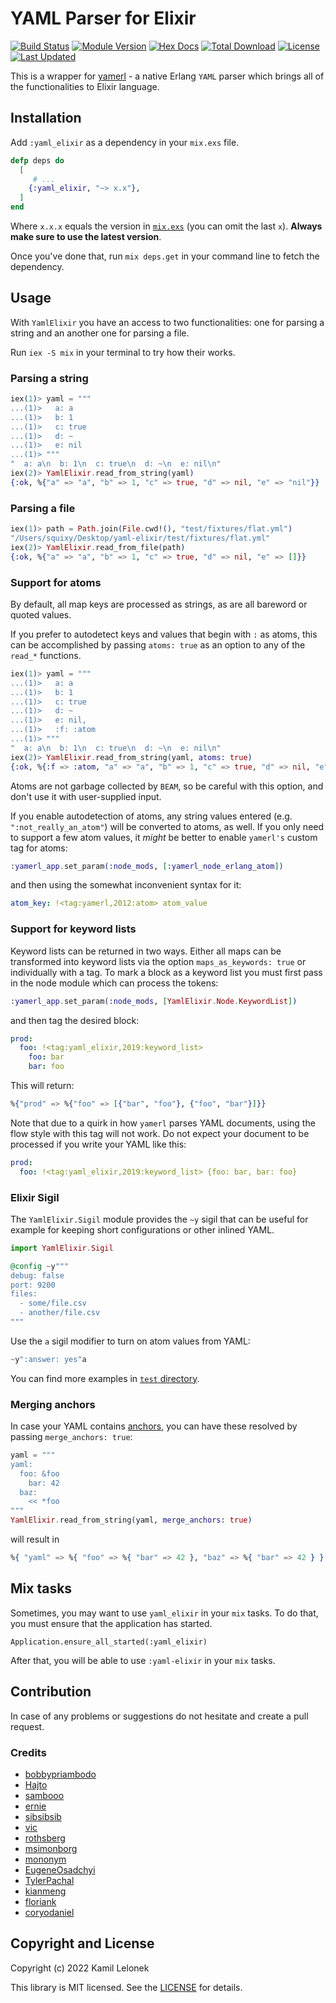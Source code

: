# YAML Parser for Elixir

[![Build Status](https://travis-ci.org/KamilLelonek/yaml-elixir.svg)](https://travis-ci.org/KamilLelonek/yaml-elixir)
[![Module Version](https://img.shields.io/hexpm/v/yaml_elixir.svg)](https://hex.pm/packages/yaml_elixir)
[![Hex Docs](https://img.shields.io/badge/hex-docs-lightgreen.svg)](https://hexdocs.pm/yaml_elixir/)
[![Total Download](https://img.shields.io/hexpm/dt/yaml_elixir.svg)](https://hex.pm/packages/yaml_elixir)
[![License](https://img.shields.io/hexpm/l/yaml_elixir.svg)](https://github.com/KamilLelonek/yaml-elixir/blob/master/LICENSE)
[![Last Updated](https://img.shields.io/github/last-commit/KamilLelonek/yaml-elixir.svg)](https://github.com/KamilLelonek/yaml-elixir/commits/master)

This is a wrapper for [yamerl](https://github.com/yakaz/yamerl) - a native Erlang `YAML` parser which brings all of the functionalities to Elixir language.

## Installation

Add `:yaml_elixir` as a dependency in your `mix.exs` file.

```elixir
defp deps do
  [
     # ...
    {:yaml_elixir, "~> x.x"},
  ]
end
```

Where `x.x.x` equals the version in [`mix.exs`](mix.exs) (you can omit the last `x`). **Always make sure to use the latest version**.

Once you've done that, run `mix deps.get` in your command line to fetch the dependency.

## Usage

With `YamlElixir` you have an access to two functionalities: one for parsing a string and an another one for parsing a file.

Run `iex -S mix` in your terminal to try how their works.

### Parsing a string

```elixir
iex(1)> yaml = """
...(1)>   a: a
...(1)>   b: 1
...(1)>   c: true
...(1)>   d: ~
...(1)>   e: nil
...(1)> """
"  a: a\n  b: 1\n  c: true\n  d: ~\n  e: nil\n"
iex(2)> YamlElixir.read_from_string(yaml)
{:ok, %{"a" => "a", "b" => 1, "c" => true, "d" => nil, "e" => "nil"}}
```

### Parsing a file

```elixir
iex(1)> path = Path.join(File.cwd!(), "test/fixtures/flat.yml")
"/Users/squixy/Desktop/yaml-elixir/test/fixtures/flat.yml"
iex(2)> YamlElixir.read_from_file(path)
{:ok, %{"a" => "a", "b" => 1, "c" => true, "d" => nil, "e" => []}}
```

### Support for atoms

By default, all map keys are processed as strings, as are all bareword or quoted
values.

If you prefer to autodetect keys and values that begin with `:` as atoms, this can be accomplished by passing `atoms: true` as an option to any of the `read_*` functions.

```elixir
iex(1)> yaml = """
...(1)>   a: a
...(1)>   b: 1
...(1)>   c: true
...(1)>   d: ~
...(1)>   e: nil,
...(1)>   :f: :atom
...(1)> """
"  a: a\n  b: 1\n  c: true\n  d: ~\n  e: nil\n"
iex(2)> YamlElixir.read_from_string(yaml, atoms: true)
{:ok, %{:f => :atom, "a" => "a", "b" => 1, "c" => true, "d" => nil, "e" => "nil"}}
```

Atoms are not garbage collected by `BEAM`, so be careful with this option, and
don't use it with user-supplied input.

If you enable autodetection of atoms, any string values entered (e.g. `":not_really_an_atom"`) will be converted to atoms, as well. If you only need to support a few atom values, it _might_ be better to enable `yamerl's` custom tag for atoms:

```elixir
:yamerl_app.set_param(:node_mods, [:yamerl_node_erlang_atom])
```

and then using the somewhat inconvenient syntax for it:

```yaml
atom_key: !<tag:yamerl,2012:atom> atom_value
```

### Support for keyword lists

Keyword lists can be returned in two ways. Either all maps can be transformed into keyword
lists via the option `maps_as_keywords: true` or individually with a tag. To mark a block
as a keyword list you must first pass in the node module which can process the tokens:

```elixir
:yamerl_app.set_param(:node_mods, [YamlElixir.Node.KeywordList])
```

and then tag the desired block:

```yaml
prod:
  foo: !<tag:yaml_elixir,2019:keyword_list>
    foo: bar
    bar: foo
```

This will return:

```elixir
%{"prod" => %{"foo" => [{"bar", "foo"}, {"foo", "bar"}]}}
```

Note that due to a quirk in how `yamerl` parses YAML documents, using the flow style with
this tag will not work. Do not expect your document to be processed if you write your
YAML like this:

```yaml
prod:
  foo: !<tag:yaml_elixir,2019:keyword_list> {foo: bar, bar: foo}
```

### Elixir Sigil

The `YamlElixir.Sigil` module provides the `~y` sigil that can be useful for example for keeping short configurations or other inlined YAML.

```elixir
import YamlElixir.Sigil

@config ~y"""
debug: false
port: 9200
files:
  - some/file.csv
  - another/file.csv
"""
```

Use the `a` sigil modifier to turn on atom values from YAML:

```elixir
~y":answer: yes"a
```

You can find more examples in [`test` directory](https://github.com/KamilLelonek/yaml-elixir/blob/master/test/yaml_elixir_test.exs).

### Merging anchors

In case your YAML contains [anchors](http://blogs.perl.org/users/tinita/2019/05/reusing-data-with-yaml-anchors-aliases-and-merge-keys.html), you can have these resolved by passing `merge_anchors: true`:

```elixir
yaml = """
yaml:
  foo: &foo
    bar: 42
  baz:
    << *foo
"""
YamlElixir.read_from_string(yaml, merge_anchors: true)
```

will result in

```elixir
%{ "yaml" => %{ "foo" => %{ "bar" => 42 }, "baz" => %{ "bar" => 42 } } }
```

## Mix tasks

Sometimes, you may want to use `yaml_elixir` in your `mix` tasks. To do that, you must ensure that the application has started.

    Application.ensure_all_started(:yaml_elixir)

After that, you will be able to use `:yaml-elixir` in your `mix` tasks.

## Contribution

In case of any problems or suggestions do not hesitate and create a pull request.

### Credits

- [bobbypriambodo](https://github.com/bobbypriambodo)
- [Hajto](https://github.com/Hajto)
- [sambooo](https://github.com/sambooo)
- [ernie](https://github.com/ernie)
- [sibsibsib](https://github.com/sibsibsib)
- [vic](https://github.com/vic)
- [rothsberg](https://github.com/rothsberg)
- [msimonborg](https://github.com/msimonborg)
- [mononym](https://github.com/mononym)
- [EugeneOsadchyi](https://github.com/EugeneOsadchyi)
- [TylerPachal](https://github.com/TylerPachal)
- [kianmeng](https://github.com/kianmeng)
- [floriank](https://github.com/floriank)
- [coryodaniel](https://github.com/coryodaniel)

## Copyright and License

Copyright (c) 2022 Kamil Lelonek

This library is MIT licensed. See the
[LICENSE](https://github.com/KamilLelonek/yaml-elixir/blob/master/LICENSE.txt) for details.
